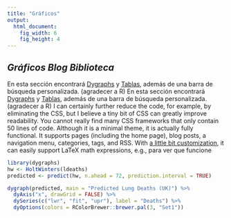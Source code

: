 ```yaml
---
title: "Gráficos"
output:
  html_document:
    fig_width: 6
    fig_height: 4
---
```


<script src="/rmarkdown-libs/htmlwidgets/htmlwidgets.js"></script>
<script src="/rmarkdown-libs/jquery/jquery.min.js"></script>
<link href="/rmarkdown-libs/dygraphs/dygraph.css" rel="stylesheet" />
<script src="/rmarkdown-libs/dygraphs/dygraph-combined.js"></script>
<script src="/rmarkdown-libs/dygraphs/shapes.js"></script>
<script src="/rmarkdown-libs/moment/moment.js"></script>
<script src="/rmarkdown-libs/moment-timezone/moment-timezone-with-data.js"></script>
<script src="/rmarkdown-libs/moment-fquarter/moment-fquarter.min.js"></script>
<script src="/rmarkdown-libs/dygraphs-binding/dygraphs.js"></script>

## *Gráficos* *Blog* *Biblioteca*

En esta sección encontrará [Dygraphs]() y [Tablas](), además de una barra de búsqueda personalizada. (agradecer a R) En esta sección encontrará [Dygraphs]() y [Tablas](), además de una barra de búsqueda personalizada. (agradecer a R) I can certainly further reduce the code, for example, by eliminating the CSS, but I believe a tiny bit of CSS can greatly improve readability. You cannot really find many CSS frameworks that only contain 50 lines of code. Although it is a minimal theme, it is actually fully functional. It supports pages (including the home page), blog posts, a navigation menu, categories, tags, and RSS. With [a little bit customization](https://github.com/yihui/hugo-xmin/blob/master/exampleSite/layouts/partials/foot_custom.html), it can easily support LaTeX math expressions, e.g.,
para ver que funcione

<div class="container-sm">

``` r
library(dygraphs)
hw <- HoltWinters(ldeaths)
predicted <- predict(hw, n.ahead = 72, prediction.interval = TRUE)

dygraph(predicted, main = "Predicted Lung Deaths (UK)") %>%
  dyAxis("x", drawGrid = FALSE) %>%
  dySeries(c("lwr", "fit", "upr"), label = "Deaths") %>%
  dyOptions(colors = RColorBrewer::brewer.pal(3, "Set1"))
```

<div class="dygraphs html-widget html-fill-item-overflow-hidden html-fill-item" id="htmlwidget-1" style="width:480px;height:336px;"></div>
<script type="application/json" data-for="htmlwidget-1">{"x":{"attrs":{"axes":{"x":{"pixelsPerLabel":60,"drawGrid":false,"drawAxis":true},"y":{"drawAxis":true}},"title":"Predicted Lung Deaths (UK)","labels":["month","Deaths"],"legend":"auto","retainDateWindow":false,"customBars":true,"series":{"Deaths":{"axis":"y"}},"stackedGraph":false,"fillGraph":false,"fillAlpha":0.15,"stepPlot":false,"drawPoints":false,"pointSize":1,"drawGapEdgePoints":false,"connectSeparatedPoints":false,"strokeWidth":1,"strokeBorderColor":"white","colors":["#E41A1C","#377EB8","#4DAF4A"],"colorValue":0.5,"colorSaturation":1,"includeZero":false,"drawAxesAtZero":false,"logscale":false,"axisTickSize":3,"axisLineColor":"black","axisLineWidth":0.3,"axisLabelColor":"black","axisLabelFontSize":14,"axisLabelWidth":60,"drawGrid":true,"gridLineWidth":0.3,"rightGap":5,"digitsAfterDecimal":2,"labelsKMB":false,"labelsKMG2":false,"labelsUTC":false,"maxNumberWidth":6,"animatedZooms":false,"mobileDisableYTouch":true,"disableZoom":false},"scale":"monthly","annotations":[],"shadings":[],"events":[],"format":"date","data":[["1980-01-01T00:00:00.000Z","1980-02-01T00:00:00.000Z","1980-03-01T00:00:00.000Z","1980-04-01T00:00:00.000Z","1980-05-01T00:00:00.000Z","1980-06-01T00:00:00.000Z","1980-07-01T00:00:00.000Z","1980-08-01T00:00:00.000Z","1980-09-01T00:00:00.000Z","1980-10-01T00:00:00.000Z","1980-11-01T00:00:00.000Z","1980-12-01T00:00:00.000Z","1981-01-01T00:00:00.000Z","1981-02-01T00:00:00.000Z","1981-03-01T00:00:00.000Z","1981-04-01T00:00:00.000Z","1981-05-01T00:00:00.000Z","1981-06-01T00:00:00.000Z","1981-07-01T00:00:00.000Z","1981-08-01T00:00:00.000Z","1981-09-01T00:00:00.000Z","1981-10-01T00:00:00.000Z","1981-11-01T00:00:00.000Z","1981-12-01T00:00:00.000Z","1982-01-01T00:00:00.000Z","1982-02-01T00:00:00.000Z","1982-03-01T00:00:00.000Z","1982-04-01T00:00:00.000Z","1982-05-01T00:00:00.000Z","1982-06-01T00:00:00.000Z","1982-07-01T00:00:00.000Z","1982-08-01T00:00:00.000Z","1982-09-01T00:00:00.000Z","1982-10-01T00:00:00.000Z","1982-11-01T00:00:00.000Z","1982-12-01T00:00:00.000Z","1983-01-01T00:00:00.000Z","1983-02-01T00:00:00.000Z","1983-03-01T00:00:00.000Z","1983-04-01T00:00:00.000Z","1983-05-01T00:00:00.000Z","1983-06-01T00:00:00.000Z","1983-07-01T00:00:00.000Z","1983-08-01T00:00:00.000Z","1983-09-01T00:00:00.000Z","1983-10-01T00:00:00.000Z","1983-11-01T00:00:00.000Z","1983-12-01T00:00:00.000Z","1984-01-01T00:00:00.000Z","1984-02-01T00:00:00.000Z","1984-03-01T00:00:00.000Z","1984-04-01T00:00:00.000Z","1984-05-01T00:00:00.000Z","1984-06-01T00:00:00.000Z","1984-07-01T00:00:00.000Z","1984-08-01T00:00:00.000Z","1984-09-01T00:00:00.000Z","1984-10-01T00:00:00.000Z","1984-11-01T00:00:00.000Z","1984-12-01T00:00:00.000Z","1985-01-01T00:00:00.000Z","1985-02-01T00:00:00.000Z","1985-03-01T00:00:00.000Z","1985-04-01T00:00:00.000Z","1985-05-01T00:00:00.000Z","1985-06-01T00:00:00.000Z","1985-07-01T00:00:00.000Z","1985-08-01T00:00:00.000Z","1985-09-01T00:00:00.000Z","1985-10-01T00:00:00.000Z","1985-11-01T00:00:00.000Z","1985-12-01T00:00:00.000Z"],[[2147.20785194564,2645.16348198456,3143.11911202347],[2110.18139788162,2608.15247676059,3106.12355563957],[2045.14373555805,2543.14213650641,3041.14053745477],[1572.71148495348,2070.75244140209,2568.7933978507],[1033.62152908981,1531.72363230797,2029.82573552614],[867.998993899734,1366.18418949325,1864.36938508678],[818.023017563286,1316.3166006104,1814.61018365752],[638.120541413507,1136.55115001774,1634.98175862198],[649.462691946833,1148.06229898902,1646.6619060312],[1015.70094238838,1514.50484526417,2013.30874813997],[1167.92739514489,1666.97420327936,2166.02101141382],[1618.44545921371,2117.77707915073,2617.10869908775],[2046.7057053279,2551.1923693382,3055.6790333485],[2009.31987361748,2514.18136411423,3019.04285461098],[1943.88351293492,2449.17102386005,2954.45853478518],[1471.01342203736,1976.78132875573,2482.54923547409],[931.44668929247,1437.75251966162,1944.05835003076],[765.30867474868,1272.2130768469,1779.11747894511],[714.778781570045,1222.34548796404,1729.91219435804],[534.284248921203,1042.58003737139,1550.87582582157],[544.996535823456,1054.09118634266,1563.18583686186],[910.567484417037,1420.53373261782,1930.49998081859],[1062.08960394722,1573.003090633,2083.91657731877],[1511.86674952771,2023.80596650437,2535.74518348103],[1937.86426994651,2457.22125669184,2976.57824343717],[1899.67667286665,2420.21025146787,2940.7438300691],[1833.40403679274,2355.19991121369,2876.99578563464],[1359.6637614848,1882.81021610937,2405.95667073394],[819.193577673878,1343.78140701526,1868.36923635664],[652.119529158701,1178.24196420054,1704.36439924237],[600.621744020496,1128.37437531768,1656.12700661487],[419.128227036753,948.608924725027,1478.0896224133],[428.811242812123,960.1200736963,1491.42890458048],[793.323478061043,1326.56261997146,1859.80176188187],[943.758324361609,1479.03197798664,2014.30563161167],[1392.42055543843,1929.83485385801,2467.24915227759],[1816.05594808444,2363.25014404548,2910.44434000652],[1776.71892713733,2326.23913882152,2875.75935050571],[1709.27243525616,2261.22879856733,2813.18516187851],[1234.33488443909,1788.83910346301,2343.34332248693],[692.645042610108,1249.8102943689,1806.97554612769],[524.330013137201,1084.27085155418,1644.21168997116],[471.571003320954,1034.40326267133,1597.2355220217],[288.797113954592,854.637812078668,1420.47851020274],[297.181719495127,866.148961049942,1435.11620260476],[660.378627302809,1232.5915073251,1804.80438734739],[809.48235729176,1385.06086534028,1960.6393733888],[1256.79881607332,1835.86374121165,2414.92866634999],[1678.20945727424,2269.27903139912,2860.348605524],[1637.5210913904,2232.26802617516,2827.01496095991],[1568.71180792749,2167.25768592097,2765.80356391446],[1092.40110765323,1694.86799081665,2297.33487398008],[549.328837916314,1155.83918172254,1762.34952552877],[379.623169404808,990.299738907821,1600.97630841083],[325.466361978336,940.432150024968,1555.3979380716],[141.288551691705,760.66669943231,1380.04484717292],[148.264128564559,772.177848403584,1396.09156824261],[510.047893567476,1138.62039467874,1767.19289579],[657.735336178666,1291.08975269392,1924.44416920918],[1103.63330660219,1741.8926285653,2380.1519505284],[1523.12392491016,2175.30791875276,2827.49191259537],[1481.03243961756,2138.2969135288,2795.56138744004],[1410.81998558302,2073.28657327462,2735.75316096621],[933.106878079423,1600.89687817029,2268.68687826117],[388.633748146405,1061.86806907618,1735.10239000596],[217.529518462934,896.328626261463,1575.12773405999],[161.977168464692,846.461037378609,1530.94490629253],[-23.5924791797967,666.695586785951,1356.9836527517],[-18.0043811845254,678.206735757225,1374.41785269898],[342.396883111522,1044.64928203238,1746.90168095324],[488.70738922196,1197.11864004756,1905.52989087317],[933.234539793752,1647.92151591894,2362.60849204412]]],"fixedtz":false,"tzone":""},"evals":[],"jsHooks":[]}</script>

</div>
